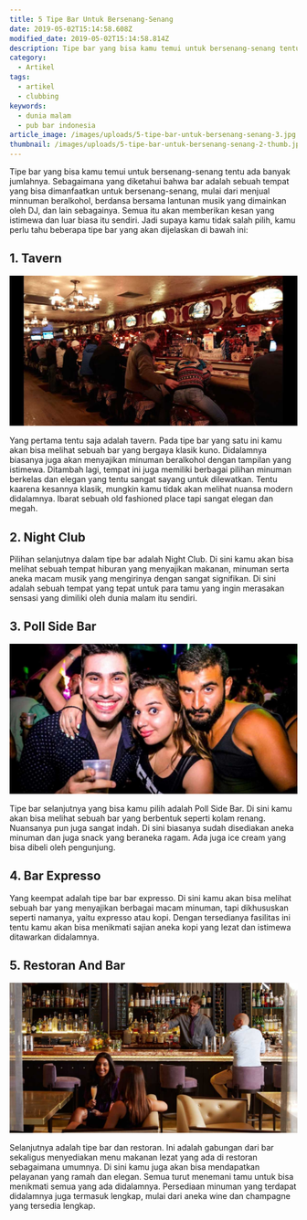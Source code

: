 ```yaml
---
title: 5 Tipe Bar Untuk Bersenang-Senang
date: 2019-05-02T15:14:58.608Z
modified_date: 2019-05-02T15:14:58.814Z
description: Tipe bar yang bisa kamu temui untuk bersenang-senang tentu ada banyak jumlahnya. Sebagaimana yang diketahui bahwa bar adalah sebuah tempat yang bisa dimanfaatkan.
category:
  - Artikel
tags:
  - artikel
  - clubbing
keywords:
  - dunia malam
  - pub bar indonesia
article_image: /images/uploads/5-tipe-bar-untuk-bersenang-senang-3.jpg
thumbnail: /images/uploads/5-tipe-bar-untuk-bersenang-senang-2-thumb.jpg
---
```

Tipe bar yang bisa kamu temui untuk bersenang-senang tentu ada banyak jumlahnya. Sebagaimana yang diketahui bahwa bar adalah sebuah tempat yang bisa dimanfaatkan untuk bersenang-senang, mulai dari menjual minnuman beralkohol, berdansa bersama lantunan musik yang dimainkan oleh DJ, dan lain sebagainya. Semua itu akan memberikan kesan yang istimewa dan luar biasa itu sendiri. Jadi supaya kamu tidak salah pilih, kamu perlu tahu beberapa tipe bar yang akan dijelaskan di bawah ini:



## 1. Tavern

![5 Tipe Bar Untuk Bersenang-Senang](/images/uploads/5-tipe-bar-untuk-bersenang-senang-1.jpg)

Yang pertama tentu saja adalah tavern. Pada tipe bar yang satu ini kamu akan bisa melihat sebuah bar yang bergaya klasik kuno. Didalamnya biasanya juga akan menyajikan minuman beralkohol dengan tampilan yang istimewa. Ditambah lagi, tempat ini juga memiliki berbagai pilihan minuman berkelas dan elegan yang tentu sangat sayang untuk dilewatkan. Tentu kaarena kesannya klasik, mungkin kamu tidak akan melihat nuansa modern didalamnya. Ibarat sebuah old fashioned place tapi sangat elegan dan megah.



## 2. Night Club

Pilihan selanjutnya dalam tipe bar adalah Night Club. Di sini kamu akan bisa melihat sebuah tempat hiburan yang menyajikan makanan, minuman serta aneka macam musik yang mengirinya dengan sangat signifikan. Di sini adalah sebuah tempat yang tepat untuk para tamu yang ingin merasakan sensasi yang dimiliki oleh dunia malam itu sendiri.



## 3. Poll Side Bar

![5 Tipe Bar Untuk Bersenang-Senang](/images/uploads/5-tipe-bar-untuk-bersenang-senang-3.jpg)

Tipe bar selanjutnya yang bisa kamu pilih adalah Poll Side Bar. Di sini kamu akan bisa melihat sebuah bar yang berbentuk seperti kolam renang. Nuansanya pun juga sangat indah. Di sini biasanya sudah disediakan aneka minuman dan juga snack yang beraneka ragam. Ada juga ice cream yang bisa dibeli oleh pengunjung.



## 4. Bar Expresso

Yang keempat adalah tipe bar bar expresso. Di sini kamu akan bisa melihat sebuah bar yang menyajikan berbagai macam minuman, tapi dikhususkan seperti namanya, yaitu expresso atau kopi. Dengan tersedianya fasilitas ini tentu kamu akan bisa menikmati sajian aneka kopi yang lezat dan istimewa ditawarkan didalamnya.  



## 5. Restoran And Bar

![5 Tipe Bar Untuk Bersenang-Senang](/images/uploads/5-tipe-bar-untuk-bersenang-senang-2.jpg)

Selanjutnya adalah tipe bar dan restoran. Ini adalah gabungan dari bar sekaligus menyediakan menu makanan lezat yang ada di restoran sebagaimana umumnya. Di sini kamu juga akan bisa mendapatkan pelayanan yang ramah dan elegan. Semua turut menemani tamu untuk bisa menikmati semua yang ada didalamnya. Persediaan minuman yang terdapat didalamnya juga termasuk lengkap, mulai dari aneka wine dan champagne yang tersedia lengkap.
